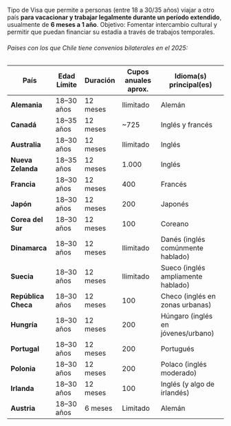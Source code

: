 Tipo de Visa que permite a personas (entre 18 a 30/35 años) viajar a otro país **para vacacionar y trabajar legalmente durante un período extendido**, usualmente de **6 meses a 1 año**. 
Objetivo: Fomentar intercambio cultural y permitir que puedan financiar su estadía a través de trabajos temporales.

###### Paises con los que Chile tiene convenios bilaterales en el 2025:

| País                | Edad Límite | Duración | Cupos anuales aprox. | Idioma(s) principal(es)            |
| ------------------- | ----------- | -------- | -------------------- | ---------------------------------- |
| **Alemania**        | 18–30 años  | 12 meses | Ilimitado            | Alemán                             |
| **Canadá**          | 18–35 años  | 12 meses | ~725                 | Inglés y francés                   |
| **Australia**       | 18–30 años  | 12 meses | Ilimitado            | Inglés                             |
| **Nueva Zelanda**   | 18–35 años  | 12 meses | 1.000                | Inglés                             |
| **Francia**         | 18–30 años  | 12 meses | 400                  | Francés                            |
| **Japón**           | 18–30 años  | 12 meses | 200                  | Japonés                            |
| **Corea del Sur**   | 18–30 años  | 12 meses | 100                  | Coreano                            |
| **Dinamarca**       | 18–30 años  | 12 meses | Ilimitado            | Danés (inglés comúnmente hablado)  |
| **Suecia**          | 18–30 años  | 12 meses | Ilimitado            | Sueco (inglés ampliamente hablado) |
| **República Checa** | 18–30 años  | 12 meses | 100                  | Checo (inglés en zonas urbanas)    |
| **Hungría**         | 18–30 años  | 12 meses | 200                  | Húngaro (inglés en jóvenes/urbano) |
| **Portugal**        | 18–30 años  | 12 meses | 200                  | Portugués                          |
| **Polonia**         | 18–30 años  | 12 meses | 200                  | Polaco (inglés moderado)           |
| **Irlanda**         | 18–30 años  | 12 meses | 100                  | Inglés (y algo de irlandés)        |
| **Austria**         | 18–30 años  | 6 meses  | Limitado             | Alemán                             |
